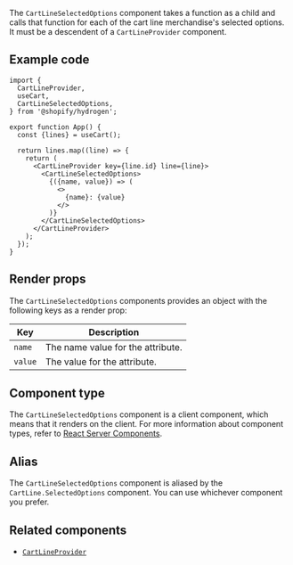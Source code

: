 <!-- This file is generated from source code in the Shopify/hydrogen repo. Edit the files in /packages/hydrogen/src/components/CartLineSelectedOptions and run 'yarn generate-docs' at the root of this repo. For more information, refer to https://github.com/Shopify/shopify-dev/blob/master/content/internal/operations/hydrogen-reference-docs.md. -->

The `CartLineSelectedOptions` component takes a function as a child and calls that function
for each of the cart line merchandise's selected options. It must be a descendent of a `CartLineProvider` component.

## Example code

```tsx
import {
  CartLineProvider,
  useCart,
  CartLineSelectedOptions,
} from '@shopify/hydrogen';

export function App() {
  const {lines} = useCart();

  return lines.map((line) => {
    return (
      <CartLineProvider key={line.id} line={line}>
        <CartLineSelectedOptions>
          {({name, value}) => (
            <>
              {name}: {value}
            </>
          )}
        </CartLineSelectedOptions>
      </CartLineProvider>
    );
  });
}
```

## Render props

The `CartLineSelectedOptions` components provides an object with the following keys as a render prop:

| Key     | Description                       |
| ------- | --------------------------------- |
| `name`  | The name value for the attribute. |
| `value` | The value for the attribute.      |

## Component type

The `CartLineSelectedOptions` component is a client component, which means that it renders on the client. For more information about component types, refer to [React Server Components](/api/hydrogen/framework/react-server-components).

## Alias

The `CartLineSelectedOptions` component is aliased by the `CartLine.SelectedOptions` component. You can use whichever component you prefer.

## Related components

- [`CartLineProvider`](/api/hydrogen/components/cart/cartlineprovider)
